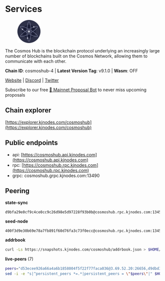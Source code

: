 # Services

<figure><img src="https://raw.githubusercontent.com/kj89/cosmos-images/main/logos/cosmoshub.png" alt=""><figcaption></figcaption></figure>

The Cosmos Hub is the blockchain protocol underlying an  increasingly large number of blockchains built on the  Cosmos Network, allowing them to communicate with each other.

**Chain ID**: cosmoshub-4 | **Latest Version Tag**: v9.1.0 | **Wasm**: OFF

[Website](https://hub.cosmos.network) | [Discord](https://discord.gg/cosmosnetwork) | [Twitter](https://twitter.com/cosmoshub)



Subscribe to our free [🤖 Mainnet Proposal Bot](https://t.me/kjnodes_proposal_bot) to never miss upcoming proposals


## Chain explorer
[https://explorer.kjnodes.com/cosmoshub](https://explorer.kjnodes.com/cosmoshub)

## Public endpoints

* api: [https://cosmoshub.api.kjnodes.com](https://cosmoshub.api.kjnodes.com)
* rpc: [https://cosmoshub.rpc.kjnodes.com](https://cosmoshub.rpc.kjnodes.com)
* grpc: cosmoshub.grpc.kjnodes.com:13490

## Peering

**state-sync**

```text
d9bfa29e0cf9c4ce0cc9c26d98e5d97228f93b0b@cosmoshub.rpc.kjnodes.com:13456
```

**seed-node**

```text
400f3d9e30b69e78a7fb891f60d76fa3c73f0ecc@cosmoshub.rpc.kjnodes.com:13459
```

**addrbook**
```bash
curl -Ls https://snapshots.kjnodes.com/cosmoshub/addrbook.json > $HOME/.gaia/config/addrbook.json
```

**live-peers** (7)
```bash
peers="d53ecee926a66a4a6b1858004f5f22f77faca036@3.69.52.20:26656,d9dbd30f7e9ae99dc05645f48f4637c2f4a14645@34.107.9.71:26656,322efd4fdc72a189a2fc8b2b597927831df2bbed@128.0.51.9:26656,2441e90fcb341fcd5bebec15b54e346cdca64a9b@135.148.123.8:14956,8698cb819c9a4503fe2c71055f1380d08edc5adf@204.16.244.116:26656,3da88430414ec9084c8983fe4d462cce655ff1f3@51.222.245.114:26656,4ebf074e8b4a24438bd0bd503b62b4728dfb8eae@35.212.101.35:26656"
sed -i -e "s|^persistent_peers *=.*|persistent_peers = \"$peers\"|" $HOME/.gaia/config/config.toml
```
